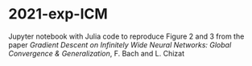 # 2021-exp-ICM
Jupyter notebook with Julia code to reproduce Figure 2 and 3 from the paper
*Gradient Descent on Infinitely Wide Neural Networks: Global Convergence & Generalization*, F. Bach and L. Chizat
